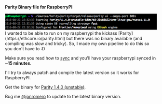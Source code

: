 **Parity Binary file for RaspberryPI**

<img src='shot.png' />
I wanted to be able to run on my raspberrypi the kickass [Parity](https://ethcore.io/parity.html) but there was no binary available (and compiling was slow and tricky). 
So, I made my own pipeline to do this so you don't have to :D

Make sure you read how to [sync](https://github.com/ethcore/parity/wiki/Getting-Synced) and you'll have your raspberrypi synced in **~15 minutes**.

I'll try to always patch and compile the latest version so it works for RaspberryPI.

Get the binary for [Parity 1.4.0 (unstable)](https://dl.dropboxusercontent.com/u/757245/parity).

Bug me [@jonromero](http://twitter.com/jonromero) to update to the latest binary version. 
